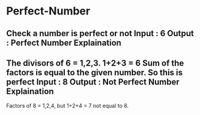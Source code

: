 # Perfect-Number
Check a number is perfect or not
  Input : 6
  Output : Perfect Number
  Explaination
  --------------------------
 The divisors of 6 = 1,2,3. 1+2+3 = 6
  Sum of the factors is equal to the given number. So this is perfect
  Input : 8
  Output : Not Perfect Number
  Explaination
  -------------------------
  Factors of 8 = 1,2,4, but 1+2+4 = 7 not equal to 8.

